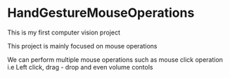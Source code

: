 # HandGestureMouseOperations
This is my first computer vision project

This project is mainly focused on mouse operations

We can perform multiple mouse operations such as mouse click operation i.e Left click, drag - drop and even volume contols
